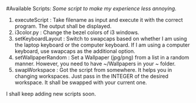 #Available Scripts:
*Some script to make my experience less annoying.* 
1. executeScript : Take filename as input and execute it with the correct program. The output shall be displayed.
2. i3color.py : Change the bezel colors of i3 windows.
3. setKeyboardLayout : Switch to swapcaps based on whether I am using the laptop keyboard or the computer keyboard. If I am using a computer keyboard, use swapcaps as the additional option.
4. setWallpaperRandom : Set a Wallpaper (jpg/png) from a list in a random manner. However, you need to have ~/Wallpapers in your ~ folder.
5. swapWorkspace : Got the script from somewhere. It helps you in changing workspaces. Just pass in the INTEGER of the desired workspace. It shall be swapped with your current one. 


I shall keep adding new scripts soon. 
